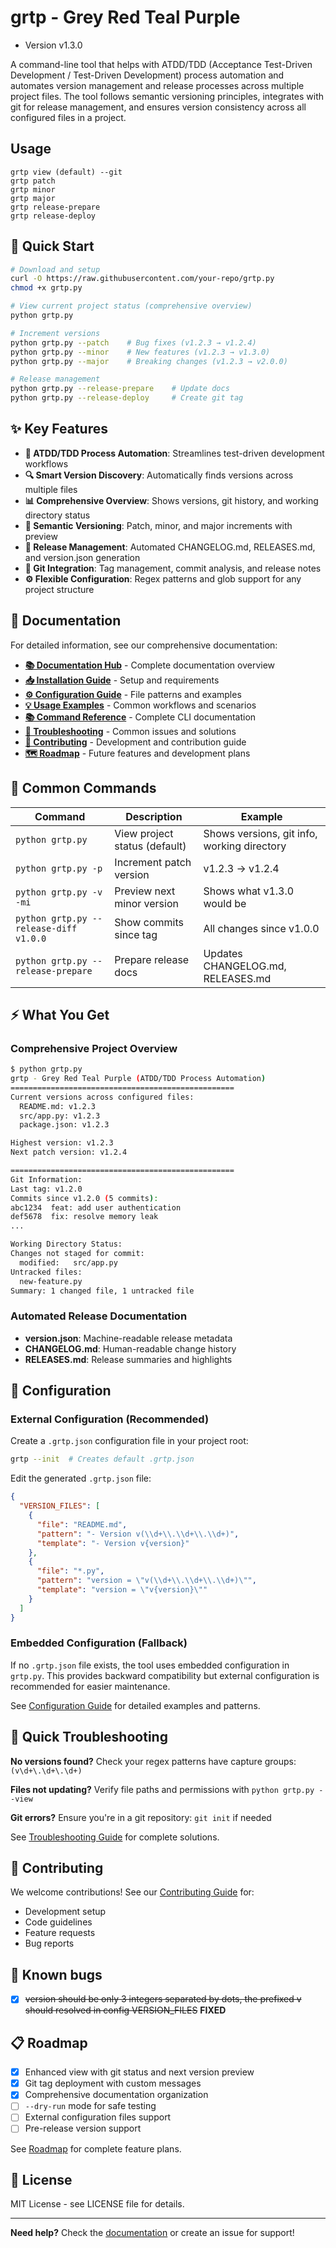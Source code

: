 # grtp - Grey Red Teal Purple

- Version v1.3.0

A command-line tool that helps with ATDD/TDD (Acceptance Test-Driven Development / Test-Driven Development) process automation and automates version management and release processes across multiple project files. The tool follows semantic versioning principles, integrates with git for release management, and ensures version consistency across all configured files in a project.


## Usage
```
grtp view (default) --git 
grtp patch 
grtp minor
grtp major
grtp release-prepare
grtp release-deploy

```

## 🚀 Quick Start

```bash
# Download and setup
curl -O https://raw.githubusercontent.com/your-repo/grtp.py
chmod +x grtp.py

# View current project status (comprehensive overview)
python grtp.py

# Increment versions
python grtp.py --patch    # Bug fixes (v1.2.3 → v1.2.4)
python grtp.py --minor    # New features (v1.2.3 → v1.3.0)  
python grtp.py --major    # Breaking changes (v1.2.3 → v2.0.0)

# Release management
python grtp.py --release-prepare    # Update docs
python grtp.py --release-deploy     # Create git tag
```

## ✨ Key Features

- **🧪 ATDD/TDD Process Automation**: Streamlines test-driven development workflows
- **🔍 Smart Version Discovery**: Automatically finds versions across multiple files
- **📊 Comprehensive Overview**: Shows versions, git history, and working directory status
- **🎯 Semantic Versioning**: Patch, minor, and major increments with preview
- **📝 Release Management**: Automated CHANGELOG.md, RELEASES.md, and version.json generation
- **🔗 Git Integration**: Tag management, commit analysis, and release notes
- **⚙️ Flexible Configuration**: Regex patterns and glob support for any project structure

## 📖 Documentation

For detailed information, see our comprehensive documentation:

- **[📚 Documentation Hub](docs/README.md)** - Complete documentation overview
- **[📥 Installation Guide](docs/installation.md)** - Setup and requirements
- **[⚙️ Configuration Guide](docs/configuration.md)** - File patterns and examples  
- **[💡 Usage Examples](docs/usage-examples.md)** - Common workflows and scenarios
- **[📚 Command Reference](docs/command-reference.md)** - Complete CLI documentation
- **[🔧 Troubleshooting](docs/troubleshooting.md)** - Common issues and solutions
- **[🤝 Contributing](docs/contributing.md)** - Development and contribution guide
- **[🗺️ Roadmap](docs/ROADMAP.md)** - Future features and development plans

## 🎯 Common Commands

| Command | Description | Example |
|---------|-------------|---------|
| `python grtp.py` | View project status (default) | Shows versions, git info, working directory |
| `python grtp.py -p` | Increment patch version | v1.2.3 → v1.2.4 |
| `python grtp.py -v -mi` | Preview next minor version | Shows what v1.3.0 would be |
| `python grtp.py --release-diff v1.0.0` | Show commits since tag | All changes since v1.0.0 |
| `python grtp.py --release-prepare` | Prepare release docs | Updates CHANGELOG.md, RELEASES.md |

## ⚡ What You Get

### Comprehensive Project Overview
```bash
$ python grtp.py
grtp - Grey Red Teal Purple (ATDD/TDD Process Automation)
==================================================
Current versions across configured files:
  README.md: v1.2.3
  src/app.py: v1.2.3
  package.json: v1.2.3

Highest version: v1.2.3
Next patch version: v1.2.4

==================================================
Git Information:
Last tag: v1.2.0
Commits since v1.2.0 (5 commits):
abc1234  feat: add user authentication
def5678  fix: resolve memory leak
...

Working Directory Status:
Changes not staged for commit:
  modified:   src/app.py
Untracked files:
  new-feature.py
Summary: 1 changed file, 1 untracked file
```

### Automated Release Documentation
- **version.json**: Machine-readable release metadata
- **CHANGELOG.md**: Human-readable change history  
- **RELEASES.md**: Release summaries and highlights

## 🔧 Configuration

### External Configuration (Recommended)

Create a `.grtp.json` configuration file in your project root:

```bash
grtp --init  # Creates default .grtp.json
```

Edit the generated `.grtp.json` file:

```json
{
  "VERSION_FILES": [
    {
      "file": "README.md",
      "pattern": "- Version v(\\d+\\.\\d+\\.\\d+)",
      "template": "- Version v{version}"
    },
    {
      "file": "*.py",
      "pattern": "version = \"v(\\d+\\.\\d+\\.\\d+)\"",
      "template": "version = \"v{version}\""
    }
  ]
}
```

### Embedded Configuration (Fallback)

If no `.grtp.json` file exists, the tool uses embedded configuration in `grtp.py`. This provides backward compatibility but external configuration is recommended for easier maintenance.

See [Configuration Guide](docs/configuration.md) for detailed examples and patterns.

## 🚦 Quick Troubleshooting

**No versions found?** Check your regex patterns have capture groups: `(v\d+\.\d+\.\d+)`

**Files not updating?** Verify file paths and permissions with `python grtp.py --view`

**Git errors?** Ensure you're in a git repository: `git init` if needed

See [Troubleshooting Guide](docs/troubleshooting.md) for complete solutions.

## 🤝 Contributing

We welcome contributions! See our [Contributing Guide](docs/contributing.md) for:
- Development setup
- Code guidelines  
- Feature requests
- Bug reports

## 🐛 Known bugs
- [x] ~~version should be only 3 integers separated by dots, the prefixed v should resolved in config VERSION_FILES~~ **FIXED**


## 📋 Roadmap

- [x] Enhanced view with git status and next version preview
- [x] Git tag deployment with custom messages  
- [x] Comprehensive documentation organization
- [ ] `--dry-run` mode for safe testing
- [ ] External configuration files support
- [ ] Pre-release version support

See [Roadmap](docs/ROADMAP.md) for complete feature plans.

## 📄 License

MIT License - see LICENSE file for details.

---

**Need help?** Check the [documentation](docs/) or create an issue for support!